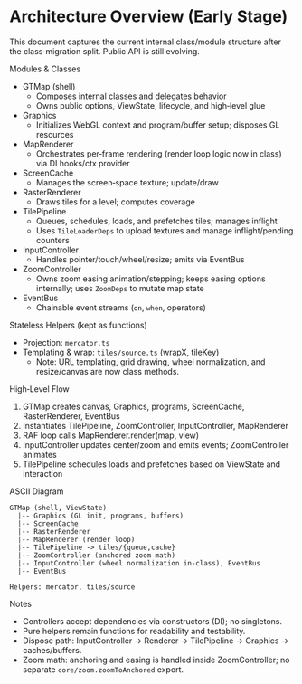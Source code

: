 # Architecture Overview (Early Stage)

This document captures the current internal class/module structure after the class‑migration split. Public API is still evolving.

Modules & Classes

- GTMap (shell)
  - Composes internal classes and delegates behavior
  - Owns public options, ViewState, lifecycle, and high‑level glue
- Graphics
  - Initializes WebGL context and program/buffer setup; disposes GL resources
- MapRenderer
  - Orchestrates per‑frame rendering (render loop logic now in class) via DI hooks/ctx provider
- ScreenCache
  - Manages the screen‑space texture; update/draw
- RasterRenderer
  - Draws tiles for a level; computes coverage
- TilePipeline
  - Queues, schedules, loads, and prefetches tiles; manages inflight
  - Uses `TileLoaderDeps` to upload textures and manage inflight/pending counters
- InputController
  - Handles pointer/touch/wheel/resize; emits via EventBus
- ZoomController
  - Owns zoom easing animation/stepping; keeps easing options internally; uses `ZoomDeps` to mutate map state
- EventBus
  - Chainable event streams (`on`, `when`, operators)

Stateless Helpers (kept as functions)

- Projection: `mercator.ts`
- Templating & wrap: `tiles/source.ts` (wrapX, tileKey)
  - Note: URL templating, grid drawing, wheel normalization, and resize/canvas are now class methods.

High‑Level Flow

1. GTMap creates canvas, Graphics, programs, ScreenCache, RasterRenderer, EventBus
2. Instantiates TilePipeline, ZoomController, InputController, MapRenderer
3. RAF loop calls MapRenderer.render(map, view)
4. InputController updates center/zoom and emits events; ZoomController animates
5. TilePipeline schedules loads and prefetches based on ViewState and interaction

ASCII Diagram

```
GTMap (shell, ViewState)
  |-- Graphics (GL init, programs, buffers)
  |-- ScreenCache
  |-- RasterRenderer
  |-- MapRenderer (render loop)
  |-- TilePipeline -> tiles/{queue,cache}
  |-- ZoomController (anchored zoom math)
  |-- InputController (wheel normalization in-class), EventBus
  |-- EventBus

Helpers: mercator, tiles/source
```

Notes

- Controllers accept dependencies via constructors (DI); no singletons.
- Pure helpers remain functions for readability and testability.
- Dispose path: InputController → Renderer → TilePipeline → Graphics → caches/buffers.
- Zoom math: anchoring and easing is handled inside ZoomController; no separate `core/zoom.zoomToAnchored` export.
